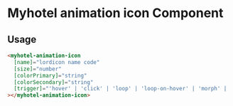 # Myhotel animation icon Component

## Usage

```html
<myhotel-animation-icon
  [name]="lordicon name code"
  [size]="number"
  [colorPrimary]="string"
  [colorSecondary]="string"
  [trigger]="'hover' | 'click' | 'loop' | 'loop-on-hover' | 'morph' | 'morph-two-way'"
></myhotel-animation-icon>
```

